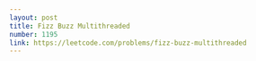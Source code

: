 ```yaml
---
layout: post
title: Fizz Buzz Multithreaded
number: 1195
link: https://leetcode.com/problems/fizz-buzz-multithreaded
---
```

